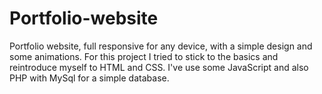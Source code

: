 # Portfolio-website
Portfolio website, full responsive for any device, with a simple design and some animations.
For this project I tried to stick to the basics and reintroduce myself to HTML and CSS. 
I've use some JavaScript and also PHP with MySql for a simple database. 
